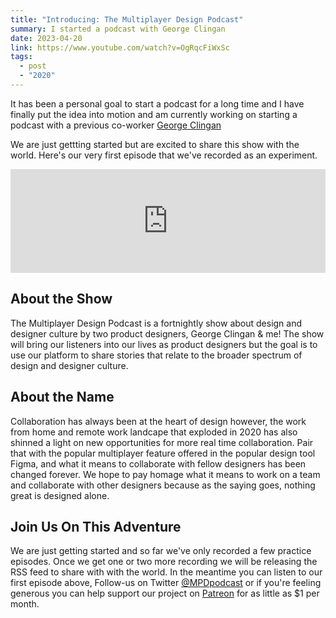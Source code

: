 ```yaml
---
title: "Introducing: The Multiplayer Design Podcast"
summary: I started a podcast with George Clingan
date: 2023-04-20
link: https://www.youtube.com/watch?v=OgRqcFiWxSc
tags:
  - post
  - "2020"
---
```


It has been a personal goal to start a podcast for a long time and I have finally put the idea into motion and am currently working on starting a podcast with a previous co-worker <a href="https://georgeclingandesign.com/" title="Personal website of George Clingan">George Clingan</a> 

We are just gettting started but are excited to share this show with the world. Here's our very first episode that we've recorded as an experiment. 

<p>
<iframe width="100%" height="166" scrolling="no" frameborder="no" allow="autoplay" src="https://w.soundcloud.com/player/?url=https%3A//api.soundcloud.com/tracks/1494128848&color=%23777755&auto_play=false&hide_related=false&show_comments=true&show_user=true&show_reposts=false&show_teaser=true"></iframe>
</p>

## About the Show
The Multiplayer Design Podcast is a fortnightly show about design and designer culture by two product designers, George Clingan & me! The show will bring our listeners into our lives as product designers but the goal is to use our platform to share stories that relate to the broader spectrum of design and designer culture. 


## About the Name
Collaboration has always been at the heart of design however, the work from home and remote work landcape that exploded in 2020 has also shinned a light on new opportunities for more real time collaboration. Pair that with the popular multiplayer feature offered in the popular design tool Figma, and what it means to collaborate with fellow designers has been changed forever. We hope to pay homage what it means to work on a team and collaborate with other designers because as the saying goes, nothing great is designed alone. 


## Join Us On This Adventure
We are just getting started and so far we've only recorded a few practice episodes. Once we get one or two more recording we will be releasing the RSS feed to share with with the world. In the meantime you can listen to our first episode above, Follow-us on Twitter <a href="https://twitter.com/MPDpodcast" title="Multiplayer Design Podcast Twitter Profile"> @MPDpodcast</a> or if you're feeling generous you can help support our project on <a href="https://patreon.com/MultiplayerDesignPodcast">Patreon</a> for as little as $1 per month. 